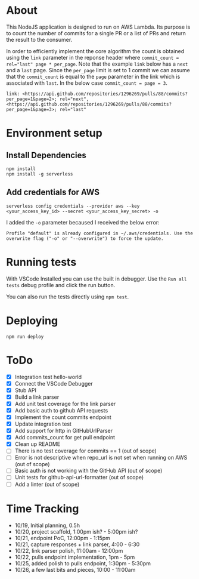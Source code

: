 
# About
This NodeJS application is designed to run on AWS Lambda. Its purpose is to count the number of commits for a single PR or a list of PRs and return the result to the consumer.

In order to efficiently implement the core algorithm the count is obtained using the `link` parameter in the reponse header where `commit_count = rel="last" page * per_page`. Note that the example `link` below has a `next` and a `last` page. Since the `per_page` limit is set to 1 commit we can assume that the `commit_count` is equal to the `page` parameter in the link which is associated with `last`. In the below case `commit_count = page = 3`.

```
link: <https://api.github.com/repositories/1296269/pulls/88/commits?per_page=1&page=2>; rel="next", <https://api.github.com/repositories/1296269/pulls/88/commits?per_page=1&page=3>; rel="last"
```

# Environment setup

## Install Dependencies
```
npm install
npm install -g serverless
```

## Add credentials for AWS
```
serverless config credentials --provider aws --key <your_access_key_id> --secret <your_access_key_secret> -o
```

I added the `-o` parameter becaused I received the below error:

```
Profile "default" is already configured in ~/.aws/credentials. Use the overwrite flag ("-o" or "--overwrite") to force the update.
```

# Running tests
With VSCode Installed you can use the built in debugger. Use the `Run all tests` debug profile and click the run button.

You can also run the tests directly using `npm test`.

# Deploying
```
npm run deploy
```

# ToDo
- [x] Integration test hello-world
- [x] Connect the VSCode Debugger
- [x] Stub API
- [x] Build a link parser
- [x] Add unit test coverage for the link parser
- [x] Add basic auth to github API requests
- [x] Implement the count commits endpoint
- [x] Update integration test
- [x] Add support for http in GitHubUrlParser
- [x] Add commits_count for get pull endpoint
- [x] Clean up README
- [ ] There is no test coverage for commits == 1 (out of scope)
- [ ] Error is not descriptive when repo_url is not set when running on AWS (out of scope)
- [ ] Basic auth is not working with the GitHub API (out of scope)
- [ ] Unit tests for github-api-url-formatter (out of scope)
- [ ] Add a linter (out of scope)

# Time Tracking
- 10/19, Initial planning, 0.5h
- 10/20, project scaffold, 1:00pm ish? - 5:00pm ish?
- 10/21, endpoint PoC, 12:00pm - 1:15pm
- 10/21, capture responses + link parser, 4:00 - 6:30
- 10/22, link parser polish, 11:00am - 12:00pm
- 10/22, pulls endpoint implementation, 1pm - 5pm
- 10/25, added polish to pulls endpoint, 1:30pm - 5:30pm
- 10/26, a few last bits and pieces, 10:00 - 11:00am